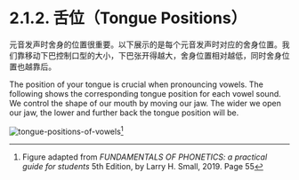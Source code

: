 # 2.1.2. 舌位（Tongue Positions）

元音发声时舍身的位置很重要。以下展示的是每个元音发声时对应的舍身位置。我们靠移动下巴控制口型的大小，下巴张开得越大，舍身位置相对越低，同时舍身位置也越靠后。

The position of your tongue is crucial when pronouncing vowels. The following shows the corresponding tongue position for each vowel sound. We control the shape of our mouth by moving our jaw. The wider we open our jaw, the lower and further back the tongue position will be.

![tongue-positions-of-vowels](/images/tongue-positions-of-vowels.svg)[^1]

[^1]: Figure adapted from *FUNDAMENTALS OF PHONETICS: a practical guide for students* 5th Edition, by Larry H. Small, 2019. Page 55

